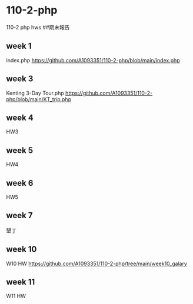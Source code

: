 # 110-2-php
110-2 php hws
##期末報告

## week 1
index.php
https://github.com/A1093351/110-2-php/blob/main/index.php
## week 3 
  Kenting 3-Day Tour.php
https://github.com/A1093351/110-2-php/blob/main/KT_trip.php
## week 4 
  HW3
## week 5 
  HW4
## week 6 
  HW5
## week 7 
  墾丁
## week 10 
  W10 HW https://github.com/A1093351/110-2-php/tree/main/week10_galary
## week 11 
  W11 HW

